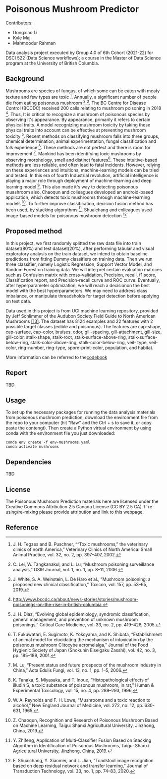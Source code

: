 # Poisonous Mushroom Predictor

Contributors:

  - Dongxiao Li
  - Kyle Maj
  - Mahmoodur Rahman 

Data analysis project executed by Group 4.0 of 6th Cohort (2021-22)
for DSCI 522 (Data Science workflows); a course in the Master of Data 
Science program at the University of British Columbia.

## Background

Mushrooms are species of fungus, of which some can be eaten with meaty 
texture and few types are toxic [^1]. Annually, a significant number of 
people die from eating poisonous mushroom [^2],[^3]. The BC Centre for 
Disease Control (BCCDC) received 200 calls relating to mushroom poisoning 
in 2018 [^4]. Thus, It is critical to recognize a mushroom of poisonous 
species by observing it's appearance. By appearance, primarily it refers 
to certain physical traits. A model recognizing mushroom toxicity by 
taking these physical traits into account can be effective at preventing 
mushroom toxicity [^5]. Recent methods on classifying mushroom falls into 
three groups, chemical determination, animal experimentation, fungal 
classification and folk experience [^6]. These methods are not perfect 
and there is room for improvement [^7]. Mankind has been identifying toxic 
mushrooms by observing morphology, smell and distinct features[^8]. These 
intuitive-based methods are less reliable, and often lead to fatal 
incidents. However, relying on these experiences and intuitions, 
machine-learning models can be tried and tested. In this era of fourth 
Industrial revolution, artificial intelligence is playing a major role 
through deployment of machine-learning and deep learning model [^9]. This 
also made it's way to detecting poisonous muashroom also. Chaoqun and 
colleagues developed an android-based application, which detects toxic 
mushrooms through machine-learning models [^10]. To further improve 
classification, decision fusion method has been used, by stacking 
algorythms [^11]. Shuaichang and colleagues used image-based models for 
poisonous mushroom detection [^12].

## Proposed method

In this project, we first randomly splitted the raw data file into train 
dataset(80%) and test dataset(20%), after performing tabular and visual 
exploratory analysis on the train dataset, we intend to obtain baseline 
predictions from fitting Dummy classifiers on training data. Then we run 
three classifier, namely Logistic Regression, Support Vector Model, and 
Random Forest on training data. We will interpret certain evaluation matrices 
such as Confusion matrix with cross-validation, Precision, recall, f1 score, 
Classification report, and Precision-recall curve and ROC curve. Eventually, 
after hyperparameter optimization, we will reach a decisionon the best model 
with the best hyperparameters. We may need to address class imbalance,
or manipulate threadsholds for target detection before applying on test 
data. 

Data used in this project is from UCI machine learning repository, provided 
by Jeff Schlimmer of the Audubon Society Field Guide to North American 
Mushrooms [[13]](https://archive-beta.ics.uci.edu/ml/datasets/mushroom). 
The dataset has 8124 examples and 22 features with 2 possible target classes 
(edible and poisonous). The features are cap-shape, cap-surface, cap-color, 
bruises, odor, gill-spacing, gill-attachment, gill-size, gill-color, 
stalk-shape, stalk-root, stalk-surface-above-ring, stalk-surface-below-ring, 
stalk-color-above-ring, stalk-color-below-ring, veil- type, veil-color, 
ring-number, ring-type, spore-print-color, population, and habitat. 

More information can be referred to the[codebook](https://github.com/UBC-MDS/Poisonous_Mushroom_Predictor/blob/main/data/raw/agaricus-lepiota.names)

## Report
TBD

## Usage

To set up the necessary packages for running the data analysis materials from poisonous mushroom prediction, download the environment file from the repo to your computer (hit "Raw" and the Ctrl + s to save it, or copy paste the contengt). Then create a Python virtual environment by using conda with the environment file you just downloaded:
```
conda env create -f env-mushrooms.yaml
conda activate mushrooms
```

## Dependencies
TBD
  
## License
The Poisonous Mushroom Prediction materials here are licensed under the Creative Commons Attribution 2.5 Canada License (CC BY 2.5 CA). If re-using/re-mixing please provide attribution and link to this webpage.

## Reference

[^1]: J. H. Tegzes and B. Puschner, ““Toxic mushrooms,” the veterinary 
clinics of north America,” Veterinary Clinics of North America: Small 
Animal Practice, vol. 32, no. 2, pp. 397–407, 2002. 
[^2]: C. Lei, W. Tangkanakul, and L. Lu, “Mushroom poisoning surveillance 
analysis,” OSIR Journal, vol. 1, no. 1, pp. 8–11, 2006. 
[^3]: J. White, S. A. Weinstein, L. De Haro et al., “Mushroom poisoning: a 
proposed new clinical classification,” Toxicon, vol. 157, pp. 53–65, 2019. 
[^4]: [http://www.bccdc.ca/about/news-stories/stories/mushroom-poisonings-on-the-rise-in-british-columbia ](http://www.bccdc.ca/about/news-stories/stories/mushroom-poisonings-on-the-rise-in-british-columbia) 
[^5]: J. H. Diaz, “Evolving global epidemiology, syndromic classification, 
general management, and prevention of unknown mushroom poisonings,” Critical 
Care Medicine, vol. 33, no. 2, pp. 419–426, 2005. 
[^6]: T. Fukuwatari, E. Sugimoto, K. Yokoyama, and K. Shibata, “Establishment 
of animal model for elucidating the mechanism of intoxication by the poisonous 
mushroom Clitocybe acromelalga,” Journal of the Food Hygienic Society of Japan 
(Shokuhin Eiseigaku Zasshi), vol. 42, no. 3, pp. 185–189, 2001.
[^7]: M. Lu, “Present status and future prospects of the mushroom industry in 
China,” Acta Edulis Fungi, vol. 13, no. 1, pp. 1–5, 2006.
[^8]: K. Tanaka, S. Miyasaka, and T. Inoue, “Histopathological effects of 
illudin S, a toxic substance of poisonous mushroom, in rat,” Human & Experimental 
Toxicology, vol. 15, no. 4, pp. 289–293, 1996.
[^9]: W. A. Reynolds and F. H. Lowe, “Mushrooms and a toxic reaction to alcohol,” 
New England Journal of Medicine, vol. 272, no. 12, pp. 630-631, 1965. 
[^10]: Z. Chaoqun, Recognition and Research of Poisonous Mushroom Based on Machine 
Learning, Taigu: Shanxi Agricultural University, Jinzhong, China, 2019.
[^11]: Y. Zhifeng, Application of Multi-Classifier Fusion Based on Stacking 
Algorithm in Identification of Poisonous Mushrooms, Taigu: Shanxi Agricultural 
University, Jinzhong, China, 2019. 
[^12]: F. Shuaichang, Y. Xiaomei, and L. Jian, “Toadstool image recognition based 
on deep residual network and transfer learning,” Journal of Transduction Technology, 
vol. 33, no. 1, pp. 74–83, 2020. 
[^13]: [https://archive-beta.ics.uci.edu/ml/datasets/mushroom ](https://archive-beta.ics.uci.edu/ml/datasets/mushroom) 
    
  
